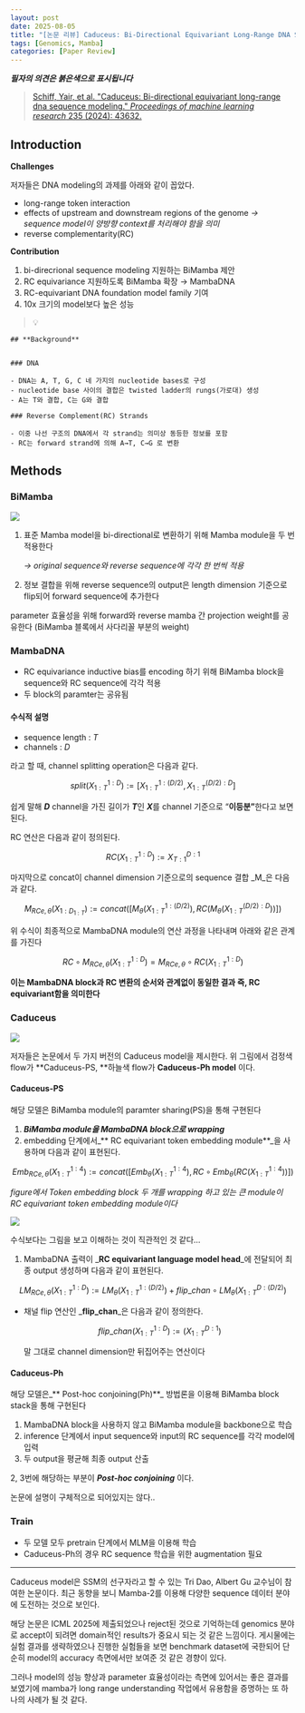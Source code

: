 ```yaml
---
layout: post
date: 2025-08-05
title: "[논문 리뷰] Caduceus: Bi-Directional Equivariant Long-Range DNA Sequence Modeling"
tags: [Genomics, Mamba]
categories: [Paper Review]
---
```


<span class="notion-red">_**필자의 의견은 붉은색으로 표시됩니다**_</span>


> [Schiff, Yair, et al. "Caduceus: Bi-directional equivariant long-range dna sequence modeling." ](https://pmc.ncbi.nlm.nih.gov/articles/PMC12189541/)[_Proceedings of machine learning research_](https://pmc.ncbi.nlm.nih.gov/articles/PMC12189541/)[ 235 (2024): 43632.](https://pmc.ncbi.nlm.nih.gov/articles/PMC12189541/)



## Introduction


**Challenges**


저자들은 DNA modeling의 과제를 아래와 같이 꼽았다.

- long-range token interaction
- effects of upstream and downstream regions of the genome 
_→ sequence model이 양방향 context를 처리해야 함을 의미_
- reverse complementarity(RC)

**Contribution**

1. bi-direcrional sequence modeling 지원하는 BiMamba 제안
1. RC equivariance 지원하도록 BiMamba 확장 → MambaDNA
1. RC-equivariant DNA foundation model family 기여
1. 10x 크기의 model보다 높은 성능

> 💡 


	## **Background**


	### DNA

	- DNA는 A, T, G, C 네 가지의 nucleotide bases로 구성
	- nucleotide base 사이의 결합은 twisted ladder의 rungs(가로대) 생성
	- A는 T와 결합, C는 G와 결합

	### Reverse Complement(RC) Strands

	- 이중 나선 구조의 DNA에서 각 strand는 의미상 동등한 정보를 포함
	- RC는 forward strand에 의해 A→T, C→G 로 변환


## Methods



### BiMamba


![](https://prod-files-secure.s3.us-west-2.amazonaws.com/542b861c-36a8-4051-84e5-8804b6728dba/2c247d59-7815-4980-99f0-8f0d21f445a7/image.png?X-Amz-Algorithm=AWS4-HMAC-SHA256&X-Amz-Content-Sha256=UNSIGNED-PAYLOAD&X-Amz-Credential=ASIAZI2LB466YFPXABK6%2F20250813%2Fus-west-2%2Fs3%2Faws4_request&X-Amz-Date=20250813T160057Z&X-Amz-Expires=3600&X-Amz-Security-Token=IQoJb3JpZ2luX2VjEOj%2F%2F%2F%2F%2F%2F%2F%2F%2F%2FwEaCXVzLXdlc3QtMiJHMEUCIQChl2VjBVGQkzloIiYtTk%2Fkm%2FrYXSru%2FVVH9pcBMHmOTQIgGj%2FLxj4rWtw6OvssC3AIbepO9XeRFfYiTxpnNVfTiwsq%2FwMIMRAAGgw2Mzc0MjMxODM4MDUiDPpxQsz8N3fCpG6bUCrcA5URmngQNpVhMKb5auoxXHMmr6XrQb84QbPAmsYGxe0ud5wf8qjJTOpbseBEL%2FGZuKY%2BJO7xn4u3lRQAwrYuELxxRMLQdJ6vBlwKx3ON5ahca%2Ft%2BqESmVWLhjTzPUrtqJyI9vueZIRfGI9dQbYGJwRqgZ7AVG5gq%2B9iMKk%2BoyGQFbjeHR953ZNDvO24cjBzU6r1M16ouqwRLboHlNe8CWC%2BKKqScqt5rNI93T0eg0bNyeuKrA9fyzqPmjMA7yHS5R4D2clyrZwtXmC39A7uL%2Fkw68amwLTnHoxLTHsc3CgoqQqrz9ncTAQwW6vOf5OLjH2dMkMM6FEp3K14CSkLrQMwwKU3B5Yb%2BdV49dpl0%2F2My4LljAu8nWDCJ6mzOmLhWl2WpUxZkMJ1YzZyb09ITFPqgbDzMQS4Dj6AajCo%2FEZcpvqFGcrHwEAoK4ZvRE1ok3GYMEc8G067AoicNHrWNS4LanJSjCHpve9QkfilpZxrC21KX6kKXdOYbrAVLL1kbP0wACn4Nww8qpEr%2FBHr9zDsOMC56p5WPjI7v%2B34v5b500qM5MIodKOMZ0mldXEHXkc3KXbJCOkRU2MovGFBrhOhUArIz0LlWS7CPK6Bmym1RNKu6u%2F0ICdCuQSp0MITh8sQGOqUBC0nvzo9gEG9N3y2mVS7YI8pCMMZV6BiSPm3R3GAmJdL5Y1hXpMX5BRMjEeWFgP2PM1q3VGOuxh7Znd964JwigmwYcsJhHo4J9HDQCHHyaKZk0N6SABslpcM2nPs1%2B0TsUhoDdV3q8QHyQRlmHXWISlFwxCRUefveGMx7kGaGsBEHCyQrJARWmUTgh1EN2vZsp8TCvtOT%2BEmIpXzsmRdh3E1DNBTr&X-Amz-Signature=4c2584fbee2040f6691cdb7ab1cbaebf2e0a4e28f98ee543491c7b0babcd7726&X-Amz-SignedHeaders=host&x-amz-checksum-mode=ENABLED&x-id=GetObject)

1. 표준 Mamba model을 bi-directional로 변환하기 위해 Mamba module을 두 번 적용한다

	_→ original sequence와 reverse sequence에 각각 한 번씩 적용_

1. 정보 결합을 위해 reverse sequence의 output은 length dimension 기준으로 flip되어 forward sequence에 추가한다

parameter 효율성을 위해 forward와 reverse mamba 간 projection weight를 공유한다 (BiMamba 블록에서 사다리꼴 부분의 weight)



### MambaDNA

- RC equivariance inductive bias를 encoding 하기 위해 BiMamba block을 sequence와 RC sequence에 각각 적용
- 두 block의 paramter는 공유됨


#### 수식적 설명

- sequence length : _T_
- channels : _D_

라고 할 때,  channel splitting operation은 다음과 같다.


$$
split(X^{1:D}_{1:T}):=[X^{1:(D/2)}_{1:T},X^{(D/2):D}_{1:T}]
$$


<span class="notion-red">쉽게 말해 </span><span class="notion-red">_**D**_</span><span class="notion-red"> channel을 가진 길이가 </span><span class="notion-red">_**T**_</span><span class="notion-red">인 </span><span class="notion-red">_**X**_</span><span class="notion-red">를 channel 기준으로 “</span><span class="notion-red">**이등분”**</span><span class="notion-red">한다고 보면 된다.</span>


RC 연산은 다음과 같이 정의된다.


$$
RC(X^{1:D}_{1:T}):=X^{D:1}_{T:1}
$$


마지막으로 concat이 channel dimension 기준으로의 sequence 결합 _M_은 다음과 같다.


$$
M_{RCe,\theta}(X_{1:D_{1:T}}):=concat([M_{\theta}(X^{1:(D/2)}_{1:T}),RC(M_{\theta}(X^{(D/2):D}_{1:T}))])
$$


위 수식이 최종적으로 MambaDNA module의 연산 과정을 나타내며 아래와 같은 관계를 가진다


$$
RC\circ M_{RCe,\theta}(X^{1:D}_{1:T}) = M_{RCe,\theta} \circ RC(X^{1:D}_{1:T})
$$


**이는 MambaDNA block과 RC 변환의 순서와 관계없이 동일한 결과 즉, RC equivariant함을 의미한다**



### Caduceus


![](https://prod-files-secure.s3.us-west-2.amazonaws.com/542b861c-36a8-4051-84e5-8804b6728dba/f94a60d7-8145-473b-aef9-7c68d3ec604a/image.png?X-Amz-Algorithm=AWS4-HMAC-SHA256&X-Amz-Content-Sha256=UNSIGNED-PAYLOAD&X-Amz-Credential=ASIAZI2LB466YFPXABK6%2F20250813%2Fus-west-2%2Fs3%2Faws4_request&X-Amz-Date=20250813T160057Z&X-Amz-Expires=3600&X-Amz-Security-Token=IQoJb3JpZ2luX2VjEOj%2F%2F%2F%2F%2F%2F%2F%2F%2F%2FwEaCXVzLXdlc3QtMiJHMEUCIQChl2VjBVGQkzloIiYtTk%2Fkm%2FrYXSru%2FVVH9pcBMHmOTQIgGj%2FLxj4rWtw6OvssC3AIbepO9XeRFfYiTxpnNVfTiwsq%2FwMIMRAAGgw2Mzc0MjMxODM4MDUiDPpxQsz8N3fCpG6bUCrcA5URmngQNpVhMKb5auoxXHMmr6XrQb84QbPAmsYGxe0ud5wf8qjJTOpbseBEL%2FGZuKY%2BJO7xn4u3lRQAwrYuELxxRMLQdJ6vBlwKx3ON5ahca%2Ft%2BqESmVWLhjTzPUrtqJyI9vueZIRfGI9dQbYGJwRqgZ7AVG5gq%2B9iMKk%2BoyGQFbjeHR953ZNDvO24cjBzU6r1M16ouqwRLboHlNe8CWC%2BKKqScqt5rNI93T0eg0bNyeuKrA9fyzqPmjMA7yHS5R4D2clyrZwtXmC39A7uL%2Fkw68amwLTnHoxLTHsc3CgoqQqrz9ncTAQwW6vOf5OLjH2dMkMM6FEp3K14CSkLrQMwwKU3B5Yb%2BdV49dpl0%2F2My4LljAu8nWDCJ6mzOmLhWl2WpUxZkMJ1YzZyb09ITFPqgbDzMQS4Dj6AajCo%2FEZcpvqFGcrHwEAoK4ZvRE1ok3GYMEc8G067AoicNHrWNS4LanJSjCHpve9QkfilpZxrC21KX6kKXdOYbrAVLL1kbP0wACn4Nww8qpEr%2FBHr9zDsOMC56p5WPjI7v%2B34v5b500qM5MIodKOMZ0mldXEHXkc3KXbJCOkRU2MovGFBrhOhUArIz0LlWS7CPK6Bmym1RNKu6u%2F0ICdCuQSp0MITh8sQGOqUBC0nvzo9gEG9N3y2mVS7YI8pCMMZV6BiSPm3R3GAmJdL5Y1hXpMX5BRMjEeWFgP2PM1q3VGOuxh7Znd964JwigmwYcsJhHo4J9HDQCHHyaKZk0N6SABslpcM2nPs1%2B0TsUhoDdV3q8QHyQRlmHXWISlFwxCRUefveGMx7kGaGsBEHCyQrJARWmUTgh1EN2vZsp8TCvtOT%2BEmIpXzsmRdh3E1DNBTr&X-Amz-Signature=624e932b9ba0ce76946b93ffafe514b553f96e08c87e333877b9024175f89e57&X-Amz-SignedHeaders=host&x-amz-checksum-mode=ENABLED&x-id=GetObject)


저자들은 논문에서 두 가지 버전의 Caduceus model을 제시한다. 위 그림에서 검정색 flow가 **Caduceus-PS, **하늘색 flow가 **Caduceus-Ph model** 이다.



#### Caduceus-PS


해당 모델은 BiMamba module의 paramter sharing(PS)을 통해 구현된다

1. _**BiMamba module을 MambaDNA block으로 wrapping**_
1. embedding 단계에서_** RC equivariant token embedding module**_을 사용하며 다음과 같이 표현된다.

$$
Emb_{RCe,\theta}(X^{1:4}_{1:T}):=concat([Emb_{\theta}(X^{1:4}_{1:T}),RC \circ Emb_{\theta}(RC(X^{1:4}_{1:T}))])
$$


_figure에서 Token embedding block 두 개를 wrapping 하고 있는 큰 module이 RC equivariant token embedding module이다_


![](https://prod-files-secure.s3.us-west-2.amazonaws.com/542b861c-36a8-4051-84e5-8804b6728dba/b175e4da-71eb-4e91-8c23-a06dabe673c9/image.png?X-Amz-Algorithm=AWS4-HMAC-SHA256&X-Amz-Content-Sha256=UNSIGNED-PAYLOAD&X-Amz-Credential=ASIAZI2LB466YFPXABK6%2F20250813%2Fus-west-2%2Fs3%2Faws4_request&X-Amz-Date=20250813T160057Z&X-Amz-Expires=3600&X-Amz-Security-Token=IQoJb3JpZ2luX2VjEOj%2F%2F%2F%2F%2F%2F%2F%2F%2F%2FwEaCXVzLXdlc3QtMiJHMEUCIQChl2VjBVGQkzloIiYtTk%2Fkm%2FrYXSru%2FVVH9pcBMHmOTQIgGj%2FLxj4rWtw6OvssC3AIbepO9XeRFfYiTxpnNVfTiwsq%2FwMIMRAAGgw2Mzc0MjMxODM4MDUiDPpxQsz8N3fCpG6bUCrcA5URmngQNpVhMKb5auoxXHMmr6XrQb84QbPAmsYGxe0ud5wf8qjJTOpbseBEL%2FGZuKY%2BJO7xn4u3lRQAwrYuELxxRMLQdJ6vBlwKx3ON5ahca%2Ft%2BqESmVWLhjTzPUrtqJyI9vueZIRfGI9dQbYGJwRqgZ7AVG5gq%2B9iMKk%2BoyGQFbjeHR953ZNDvO24cjBzU6r1M16ouqwRLboHlNe8CWC%2BKKqScqt5rNI93T0eg0bNyeuKrA9fyzqPmjMA7yHS5R4D2clyrZwtXmC39A7uL%2Fkw68amwLTnHoxLTHsc3CgoqQqrz9ncTAQwW6vOf5OLjH2dMkMM6FEp3K14CSkLrQMwwKU3B5Yb%2BdV49dpl0%2F2My4LljAu8nWDCJ6mzOmLhWl2WpUxZkMJ1YzZyb09ITFPqgbDzMQS4Dj6AajCo%2FEZcpvqFGcrHwEAoK4ZvRE1ok3GYMEc8G067AoicNHrWNS4LanJSjCHpve9QkfilpZxrC21KX6kKXdOYbrAVLL1kbP0wACn4Nww8qpEr%2FBHr9zDsOMC56p5WPjI7v%2B34v5b500qM5MIodKOMZ0mldXEHXkc3KXbJCOkRU2MovGFBrhOhUArIz0LlWS7CPK6Bmym1RNKu6u%2F0ICdCuQSp0MITh8sQGOqUBC0nvzo9gEG9N3y2mVS7YI8pCMMZV6BiSPm3R3GAmJdL5Y1hXpMX5BRMjEeWFgP2PM1q3VGOuxh7Znd964JwigmwYcsJhHo4J9HDQCHHyaKZk0N6SABslpcM2nPs1%2B0TsUhoDdV3q8QHyQRlmHXWISlFwxCRUefveGMx7kGaGsBEHCyQrJARWmUTgh1EN2vZsp8TCvtOT%2BEmIpXzsmRdh3E1DNBTr&X-Amz-Signature=281423e3b5f96ad6027fad5aa4946e49c68fcdcd002dce992f16c8d8254aa97a&X-Amz-SignedHeaders=host&x-amz-checksum-mode=ENABLED&x-id=GetObject)


<span class="notion-red">수식보다는 그림을 보고 이해하는 것이 직관적인 것 같다…</span>

1. MambaDNA 출력이 _**RC equivariant language model head**_에 전달되어 최종 output 생성하며 다음과 같이 표현된다.

$$
LM_{RCe,\theta}(X^{1:D}_{1:T}):= LM_{\theta}(X^{1:(D/2)}_{1:T})+flip\_chan\circ LM_{\theta}(X^{D:(D/2)}_{1:T})
$$

- 채널 flip 연산인 _**flip\_chan**_은 다음과 같이 정의한다.

	$$
	flip\_chan(X^{1:D}_{1:T}):=(X^{D:1}_{1:T})
	$$


	말 그대로 channel dimension만 뒤집어주는 연산이다



#### Caduceus-Ph


해당 모델은_** Post-hoc conjoining(Ph)**_ 방법론을 이용해 BiMamba block stack을 통해 구현된다

1. MambaDNA block을 사용하지 않고 BiMamba module을 backbone으로 학습
1. inference 단계에서 input sequence와 input의 RC sequence를 각각 model에 입력
1. 두 output을 평균해 최종 output 산출

2, 3번에 해당하는 부분이 _**Post-hoc conjoining**_ 이다.


<span class="notion-red">논문에 설명이 구체적으로 되어있지는 않다..</span>



### Train

- 두 모델 모두 pretrain 단계에서 MLM을 이용해 학습
- Caduceus-Ph의 경우 RC sequence 학습을 위한 augmentation 필요

---


<span class="notion-red">Caduceus model은 SSM의 선구자라고 할 수 있는 Tri Dao, Albert Gu 교수님이 참여한 논문이다. 최근 동향을 보니 Mamba-2를 이용해 다양한 sequence 데이터 분야에 도전하는 것으로 보인다.</span>


<span class="notion-red">해당 논문은 ICML 2025에 제출되었으나 reject된 것으로 기억하는데 genomics 분야로 accept이 되려면 domain적인 results가 중요시 되는 것 같은 느낌이다. 게시물에는 실험 결과를 생략하였으나 진행한 실험들을 보면 benchmark dataset에 국한되어 단순히 model의 accuracy 측면에서만 보여준 것 같은 경향이 있다.</span>


<span class="notion-red">그러나 model의 성능 향상과 parameter 효율성이라는 측면에 있어서는 좋은 결과를 보였기에 mamba가 long range understanding 작업에서 유용함을 증명하는 또 하나의 사례가 될 것 같다.</span>

